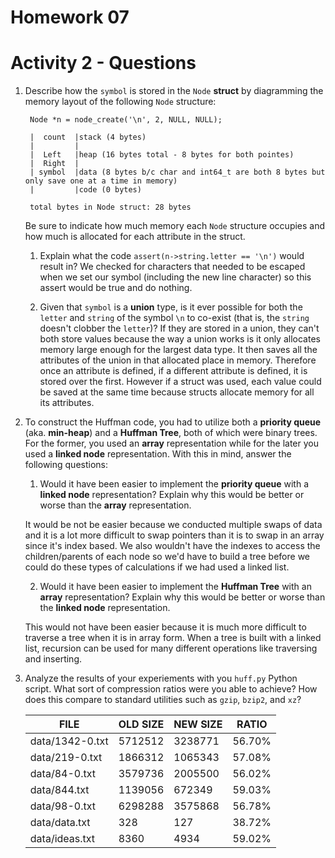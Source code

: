 Homework 07
===========

# Activity 2 - Questions

1. Describe how the `symbol` is stored in the `Node` **struct** by diagramming
   the memory layout of the following `Node` structure:

        Node *n = node_create('\n', 2, NULL, NULL);

        |  count  |stack (4 bytes)
        |         |
        |  Left   |heap (16 bytes total - 8 bytes for both pointes)
        |  Right  |
        | symbol  |data (8 bytes b/c char and int64_t are both 8 bytes but only save one at a time in memory)
        |         |code (0 bytes)

        total bytes in Node struct: 28 bytes

    Be sure to indicate how much memory each `Node` structure occupies and how
    much is allocated for each attribute in the struct.

    1. Explain what the code `assert(n->string.letter == '\n')` would result in?
      We checked for characters that needed to be escaped when we set our symbol (including the new line character) so this assert would be true and do nothing.

    1. Given that `symbol` is a **union** type, is it ever possible for both the
      `letter` and `string` of the symbol `\n` to co-exist (that is, the
      `string` doesn't clobber the `letter`)?
          If they are stored in a union, they can't both store values because the way a union works is it only allocates memory large enough for the largest data type. It then saves all the attributes of the union in that allocated place in memory. Therefore once an attribute is defined, if a different attribute is defined, it is stored over the first. However if a struct was used, each value could be saved at the same time because structs allocate memory for all its attributes.

2. To construct the Huffman code, you had to utilize both a **priority queue**
   (aka. **min-heap**) and a **Huffman Tree**, both of which were binary trees.
   For the former, you used an **array** representation while for the later you
   used a **linked node** representation.  With this in mind, answer the
   following questions:

    1. Would it have been easier to implement the **priority queue** with a
      **linked node** representation?  Explain why this would be better or
      worse than the **array** representation.

      It would be not be easier because we conducted multiple swaps of data and it is a lot more difficult to swap pointers than it is to swap in an array since it's index based. We also wouldn't have the indexes to access the children/parents of each node so we'd have to build a tree before we could do these types of calculations if we had used a linked list.

    2. Would it have been easier to implement the **Huffman Tree** with an
      **array** representation?  Explain why this would be better or worse
      than the **linked node** representation.

      This would not have been easier because it is much more difficult to traverse a tree when it is in array form. When a tree is built with a linked list, recursion can be used for many different operations like traversing and inserting.

3. Analyze the results of your experiements with you `huff.py` Python script.
   What sort of compression ratios were you able to achieve?  How does this
   compare to standard utilities such as `gzip`, `bzip2`, and `xz`?

    |        FILE        | OLD SIZE | NEW SIZE |   RATIO   |
    |--------------------|----------|----------|-----------|
    |     data/1342-0.txt|   5712512|   3238771|     56.70%|
    |      data/219-0.txt|   1866312|   1065343|     57.08%|
    |       data/84-0.txt|   3579736|   2005500|     56.02%|
    |        data/844.txt|   1139056|    672349|     59.03%|
    |       data/98-0.txt|   6298288|   3575868|     56.78%|
    |       data/data.txt|       328|       127|     38.72%|
    |      data/ideas.txt|      8360|      4934|     59.02%|
